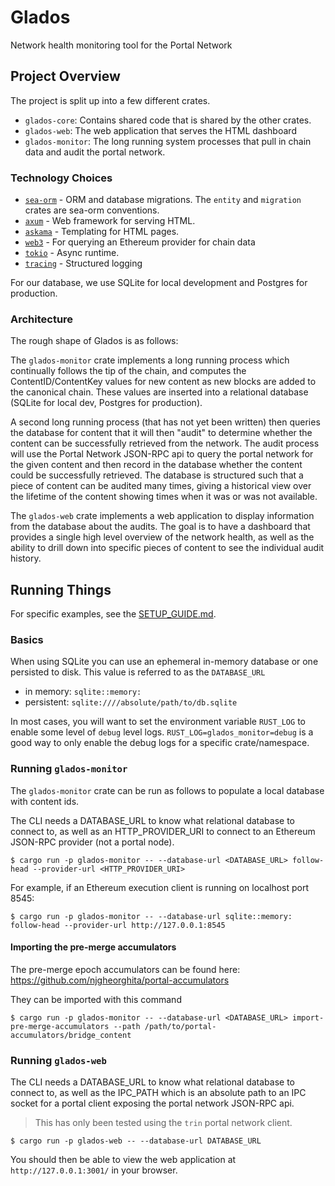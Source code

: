 # Glados

Network health monitoring tool for the Portal Network


## Project Overview

The project is split up into a few different crates.

- `glados-core`: Contains shared code that is shared by the other crates.
- `glados-web`: The web application that serves the HTML dashboard
- `glados-monitor`: The long running system processes that pull in chain data and audit the portal network.

### Technology Choices

- [`sea-orm`](https://docs.rs/sea-orm/latest/sea_orm/) - ORM and database migrations.  The `entity` and `migration` crates are sea-orm conventions.
- [`axum`](https://docs.rs/axum/latest/axum/) - Web framework for serving HTML.
- [`askama`](https://djc.github.io/askama/) - Templating for HTML pages.
- [`web3`](https://docs.rs/web3/latest/web3/) - For querying an Ethereum provider for chain data
- [`tokio`](https://tokio.rs/) - Async runtime.
- [`tracing`](https://docs.rs/tracing/latest/tracing/) - Structured logging

For our database, we use SQLite for local development and Postgres for production.

### Architecture

The rough shape of Glados is as follows:

The `glados-monitor` crate implements a long running process which continually follows the tip of the chain, and computes the ContentID/ContentKey values for new content as new blocks are added to the canonical chain.  These values are inserted into a relational database (SQLite for local dev, Postgres for production).

A second long running process (that has not yet been written) then queries the database for content that it will then "audit" to determine whether the content can be successfully retrieved from the network.  The audit process will use the Portal Network JSON-RPC api to query the portal network for the given content and then record in the database whether the content could be successfully retrieved.  The database is structured such that a piece of content can be audited many times, giving a historical view over the lifetime of the content showing times when it was or was not available.

The `glados-web` crate implements a web application to display information from the database about the audits.  The goal is to have a dashboard that provides a single high level overview of the network health, as well as the ability to drill down into specific pieces of content to see the individual audit history.


## Running Things

For specific examples, see the [SETUP_GUIDE.md](/SETUP_GUIDE.md).

### Basics

When using SQLite you can use an ephemeral in-memory database or one persisted to disk.  This value is referred to as the `DATABASE_URL`

- in memory: `sqlite::memory:`
- persistent: `sqlite:////absolute/path/to/db.sqlite`

In most cases, you will want to set the environment variable `RUST_LOG` to enable some level of `debug` level logs.  `RUST_LOG=glados_monitor=debug` is a good way to only enable the debug logs for a specific crate/namespace.

### Running `glados-monitor`

The `glados-monitor` crate can be run as follows to populate a local database with content ids.

The CLI needs a DATABASE_URL to know what relational database to connect to, as well as an HTTP_PROVIDER_URI to connect to an Ethereum JSON-RPC provider (not a portal node).

```
$ cargo run -p glados-monitor -- --database-url <DATABASE_URL> follow-head --provider-url <HTTP_PROVIDER_URI>
```
For example, if an Ethereum execution client is running on localhost port 8545:
```
$ cargo run -p glados-monitor -- --database-url sqlite::memory: follow-head --provider-url http://127.0.0.1:8545
```
#### Importing the pre-merge accumulators

The pre-merge epoch accumulators can be found here: https://github.com/njgheorghita/portal-accumulators

They can be imported with this command

```
$ cargo run -p glados-monitor -- --database-url <DATABASE_URL> import-pre-merge-accumulators --path /path/to/portal-accumulators/bridge_content
```

### Running `glados-web`


The CLI needs a DATABASE_URL to know what relational database to connect to, as well as the IPC_PATH which is an absolute path to an IPC socket for a portal client exposing the portal network JSON-RPC api.

> This has only been tested using the `trin` portal network client.

```
$ cargo run -p glados-web -- --database-url DATABASE_URL
```

You should then be able to view the web application at `http://127.0.0.1:3001/` in your browser.
